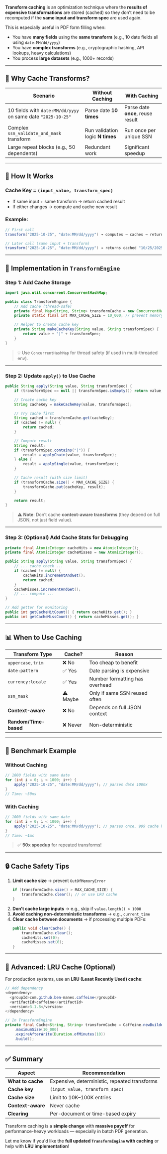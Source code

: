 **Transform caching** is an optimization technique where the **results of expensive transformations** are stored (cached) so they don’t need to be recomputed if the **same input and transform spec** are used again.

This is especially useful in PDF form filling when:

- You have **many fields** using the **same transform** (e.g., 10 date fields all using `date:MM/dd/yyyy`)
- You have **complex transforms** (e.g., cryptographic hashing, API lookups, heavy calculations)
- You process **large datasets** (e.g., 1000+ records)

---

## 🚀 Why Cache Transforms?

| Scenario | Without Caching | With Caching |
|--------|------------------|--------------|
| 10 fields with `date:MM/dd/yyyy` on same date `"2025-10-25"` | Parse date **10 times** | Parse date **once**, reuse result |
| Complex `ssn_validate_and_mask` transform | Run validation logic **N times** | Run once per unique SSN |
| Large repeat blocks (e.g., 50 dependents) | Redundant work | Significant speedup |

---

## 🧠 How It Works

### Cache Key = `(input_value, transform_spec)`
- If same input + same transform → return cached result
- If either changes → compute and cache new result

### Example:
```java
// First call
transform("2025-10-25", "date:MM/dd/yyyy") → computes → caches → returns "10/25/2025"

// Later call (same input + transform)
transform("2025-10-25", "date:MM/dd/yyyy") → returns cached "10/25/2025"
```

---

## 🔧 Implementation in `TransformEngine`

### Step 1: Add Cache Storage

```java
import java.util.concurrent.ConcurrentHashMap;

public class TransformEngine {
    // Add cache (thread-safe)
    private final Map<String, String> transformCache = new ConcurrentHashMap<>();
    private static final int MAX_CACHE_SIZE = 10_000; // prevent memory leak

    // Helper to create cache key
    private String makeCacheKey(String value, String transformSpec) {
        return value + "|" + transformSpec;
    }
}
```

> 💡 Use `ConcurrentHashMap` for thread safety (if used in multi-threaded env).

---

### Step 2: Update `apply()` to Use Cache

```java
public String apply(String value, String transformSpec) {
    if (transformSpec == null || transformSpec.isEmpty()) return value;

    // Create cache key
    String cacheKey = makeCacheKey(value, transformSpec);

    // Try cache first
    String cached = transformCache.get(cacheKey);
    if (cached != null) {
        return cached;
    }

    // Compute result
    String result;
    if (transformSpec.contains("|")) {
        result = applyChain(value, transformSpec);
    } else {
        result = applySingle(value, transformSpec);
    }

    // Cache result (with size limit)
    if (transformCache.size() < MAX_CACHE_SIZE) {
        transformCache.put(cacheKey, result);
    }

    return result;
}
```

> ⚠️ **Note**: Don’t cache **context-aware transforms** (they depend on full JSON, not just field value).

---

### Step 3: (Optional) Add Cache Stats for Debugging

```java
private final AtomicInteger cacheHits = new AtomicInteger();
private final AtomicInteger cacheMisses = new AtomicInteger();

public String apply(String value, String transformSpec) {
    // ... cache check ...
    if (cached != null) {
        cacheHits.incrementAndGet();
        return cached;
    }
    cacheMisses.incrementAndGet();
    // ... compute ...
}

// Add getter for monitoring
public int getCacheHitCount() { return cacheHits.get(); }
public int getCacheMissCount() { return cacheMisses.get(); }
```

---

## 📊 When to Use Caching

| Transform Type | Cache? | Reason |
|---------------|--------|--------|
| `uppercase`, `trim` | ❌ No | Too cheap to benefit |
| `date:pattern` | ✅ Yes | Date parsing is expensive |
| `currency:locale` | ✅ Yes | Number formatting has overhead |
| `ssn_mask` | ⚠️ Maybe | Only if same SSN reused often |
| **Context-aware** | ❌ No | Depends on full JSON context |
| **Random/Time-based** | ❌ Never | Non-deterministic |

---

## 🧪 Benchmark Example

### Without Caching
```java
// 1000 fields with same date
for (int i = 0; i < 1000; i++) {
    apply("2025-10-25", "date:MM/dd/yyyy"); // parses date 1000x
}
// Time: ~50ms
```

### With Caching
```java
// 1000 fields with same date
for (int i = 0; i < 1000; i++) {
    apply("2025-10-25", "date:MM/dd/yyyy"); // parses once, 999 cache hits
}
// Time: ~1ms
```

> ✅ **50x speedup** for repeated transforms!

---

## 🔒 Cache Safety Tips

1. **Limit cache size** → prevent `OutOfMemoryError`
   ```java
   if (transformCache.size() > MAX_CACHE_SIZE) {
       transformCache.clear(); // or use LRU cache
   }
   ```
2. **Don’t cache large inputs** → e.g., skip if `value.length() > 1000`
3. **Avoid caching non-deterministic transforms** → e.g., `current_time`
4. **Clear cache between documents** → if processing multiple PDFs:
   ```java
   public void clearCache() {
       transformCache.clear();
       cacheHits.set(0);
       cacheMisses.set(0);
   }
   ```

---

## 🧩 Advanced: LRU Cache (Optional)

For production systems, use an **LRU (Least Recently Used) cache**:

```java
// Add dependency
<dependency>
  <groupId>com.github.ben-manes.caffeine</groupId>
  <artifactId>caffeine</artifactId>
  <version>3.1.8</version>
</dependency>

// In TransformEngine
private final Cache<String, String> transformCache = Caffeine.newBuilder()
    .maximumSize(10_000)
    .expireAfterWrite(Duration.ofMinutes(10))
    .build();
```

---

## ✅ Summary

| Aspect | Recommendation |
|-------|----------------|
| **What to cache** | Expensive, deterministic, repeated transforms |
| **Cache key** | `(input_value, transform_spec)` |
| **Cache size** | Limit to 10K–100K entries |
| **Context-aware** | Never cache |
| **Clearing** | Per-document or time-based expiry |

Transform caching is a **simple change** with **massive payoff** for performance-heavy workloads — especially in batch PDF generation.

Let me know if you'd like the **full updated `TransformEngine` with caching** or help with **LRU implementation**!
